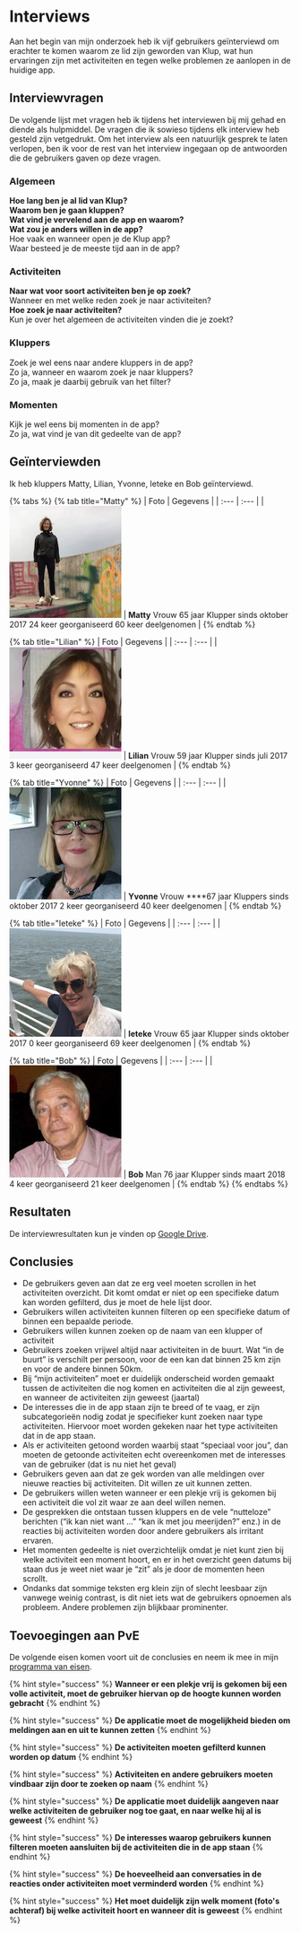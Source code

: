 # Interviews

Aan het begin van mijn onderzoek heb ik vijf gebruikers geïnterviewd om erachter te komen waarom ze lid zijn geworden van Klup, wat hun ervaringen zijn met activiteiten en tegen welke problemen ze aanlopen in de huidige app.

## Interviewvragen

De volgende lijst met vragen heb ik tijdens het interviewen bij mij gehad en diende als hulpmiddel. De vragen die ik sowieso tijdens elk interview heb gesteld zijn vetgedrukt. Om het interview als een natuurlijk gesprek te laten verlopen, ben ik voor de rest van het interview ingegaan op de antwoorden die de gebruikers gaven op deze vragen.

### Algemeen

**Hoe lang ben je al lid van Klup?  
Waarom ben je gaan kluppen?**  
**Wat vind je vervelend aan de app en waarom?  
Wat zou je anders willen in de app?**  
Hoe vaak en wanneer open je de Klup app?  
Waar besteed je de meeste tijd aan in de app?

### Activiteiten

**Naar wat voor soort activiteiten ben je op zoek?**  
Wanneer en met welke reden zoek je naar activiteiten?  
**Hoe zoek je naar activiteiten?**  
Kun je over het algemeen de activiteiten vinden die je zoekt?

### Kluppers

Zoek je wel eens naar andere kluppers in de app?  
Zo ja, wanneer en waarom zoek je naar kluppers?  
Zo ja, maak je daarbij gebruik van het filter?

### Momenten

Kijk je wel eens bij momenten in de app?  
Zo ja, wat vind je van dit gedeelte van de app?

## Geïnterviewden

Ik heb kluppers Matty, Lilian, Yvonne, Ieteke en Bob geïnterviewd.

{% tabs %}
{% tab title="Matty" %}
| Foto | Gegevens |
| :--- | :--- |
| ![](../../.gitbook/assets/image%20%283%29.png) | **Matty** Vrouw 65 jaar Klupper sinds oktober 2017 24 keer georganiseerd 60 keer deelgenomen |
{% endtab %}

{% tab title="Lilian" %}
| Foto | Gegevens |
| :--- | :--- |
| ![](../../.gitbook/assets/image%20%2812%29.png) | **Lilian** Vrouw 59 jaar Klupper sinds juli 2017 3 keer georganiseerd 47 keer deelgenomen |
{% endtab %}

{% tab title="Yvonne" %}
| Foto | Gegevens |
| :--- | :--- |
| ![](../../.gitbook/assets/image%20%2815%29.png) | **Yvonne** Vrouw ****67 jaar Kluppers sinds oktober 2017 2 keer georganiseerd 40 keer deelgenomen |
{% endtab %}

{% tab title="Ieteke" %}
| Foto | Gegevens |
| :--- | :--- |
| ![](../../.gitbook/assets/image%20%2814%29.png) | **Ieteke** Vrouw 65 jaar Klupper sinds oktober 2017 0 keer georganiseerd 69 keer deelgenomen |
{% endtab %}

{% tab title="Bob" %}
| Foto | Gegevens |
| :--- | :--- |
| ![](../../.gitbook/assets/image%20%282%29.png) | **Bob** Man 76 jaar Klupper sinds maart 2018 4 keer georganiseerd 21 keer deelgenomen |
{% endtab %}
{% endtabs %}

## Resultaten

De interviewresultaten kun je vinden op [Google Drive](https://drive.google.com/file/d/1NDhUBV3vyTbujfkqHgn6Q-XmzBUB0E-T/view?usp=sharing).

## Conclusies

* De gebruikers geven aan dat ze erg veel moeten scrollen in het activiteiten overzicht. Dit komt omdat er niet op een specifieke datum kan worden gefilterd, dus je moet de hele lijst door.
* Gebruikers willen activiteiten kunnen filteren op een specifieke datum of binnen een bepaalde periode.
* Gebruikers willen kunnen zoeken op de naam van een klupper of activiteit
* Gebruikers zoeken vrijwel altijd naar activiteiten in de buurt. Wat “in de buurt” is verschilt per persoon, voor de een kan dat binnen 25 km zijn en voor de andere binnen 50km.
* Bij “mijn activiteiten” moet er duidelijk onderscheid worden gemaakt tussen de activiteiten die nog komen en activiteiten die al zijn geweest, en wanneer de activiteiten zijn geweest \(jaartal\)
* De interesses die in de app staan zijn te breed of te vaag, er zijn subcategorieën nodig zodat je specifieker kunt zoeken naar type activiteiten. Hiervoor moet worden gekeken naar het type activiteiten dat in de app staan.
* Als er activiteiten getoond worden waarbij staat “speciaal voor jou”, dan moeten de getoonde activiteiten echt overeenkomen met de interesses van de gebruiker \(dat is nu niet het geval\)
* Gebruikers geven aan dat ze gek worden van alle meldingen over nieuwe reacties bij activiteiten. Dit willen ze uit kunnen zetten.
* De gebruikers willen weten wanneer er een plekje vrij is gekomen bij een activiteit die vol zit waar ze aan deel willen nemen.
* De gesprekken die ontstaan tussen kluppers en de vele “nutteloze” berichten \(“ik kan niet want …” “kan ik met jou meerijden?” enz.\) in de reacties bij activiteiten worden door andere gebruikers als irritant ervaren.
* Het momenten gedeelte is niet overzichtelijk omdat je niet kunt zien bij welke activiteit een moment hoort, en er in het overzicht geen datums bij staan dus je weet niet waar je “zit” als je door de momenten heen scrollt.
* Ondanks dat sommige teksten erg klein zijn of slecht leesbaar zijn vanwege weinig contrast, is dit niet iets wat de gebruikers opnoemen als probleem. Andere problemen zijn blijkbaar prominenter.

## Toevoegingen aan PvE

De volgende eisen komen voort uit de conclusies en neem ik mee in mijn [programma van eisen](../programma-van-eisen.md).

{% hint style="success" %}
**Wanneer er een plekje vrij is gekomen bij een volle activiteit, moet de gebruiker hiervan op de hoogte kunnen worden gebracht**
{% endhint %}

{% hint style="success" %}
**De applicatie moet de mogelijkheid bieden om meldingen aan en uit te kunnen zetten**
{% endhint %}

{% hint style="success" %}
**De activiteiten moeten gefilterd kunnen worden op datum**
{% endhint %}

{% hint style="success" %}
**Activiteiten en andere gebruikers moeten vindbaar zijn door te zoeken op naam**
{% endhint %}

{% hint style="success" %}
**De applicatie moet duidelijk aangeven naar welke activiteiten de gebruiker nog toe gaat, en naar welke hij al is geweest**
{% endhint %}

{% hint style="success" %}
**De interesses waarop gebruikers kunnen filteren moeten aansluiten bij de activiteiten die in de app staan**
{% endhint %}

{% hint style="success" %}
**De hoeveelheid aan conversaties in de reacties onder activiteiten moet verminderd worden**
{% endhint %}

{% hint style="success" %}
**Het moet duidelijk zijn welk moment \(foto's achteraf\) bij welke activiteit hoort en wanneer dit is geweest**
{% endhint %}

